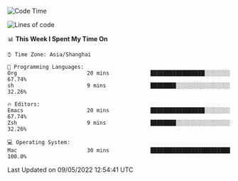 <!--START_SECTION:waka-->
![Code Time](http://img.shields.io/badge/Code%20Time-705%20hrs%2021%20mins-blue)

![Lines of code](https://img.shields.io/badge/From%20Hello%20World%20I%27ve%20Written-22%20Thousand%20lines%20of%20code-blue)

📊 **This Week I Spent My Time On** 

```text
⌚︎ Time Zone: Asia/Shanghai

💬 Programming Languages: 
Org                      20 mins             █████████████████░░░░░░░░   67.74% 
sh                       9 mins              ████████░░░░░░░░░░░░░░░░░   32.26%

🔥 Editors: 
Emacs                    20 mins             █████████████████░░░░░░░░   67.74% 
Zsh                      9 mins              ████████░░░░░░░░░░░░░░░░░   32.26%

💻 Operating System: 
Mac                      30 mins             █████████████████████████   100.0%

```


 Last Updated on 09/05/2022 12:54:41 UTC
<!--END_SECTION:waka-->
